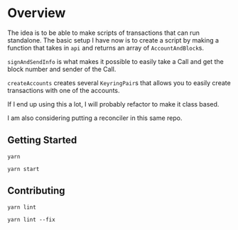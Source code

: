 # Overview

The idea is to be able to make scripts of transactions that can run standalone. The basic setup I have now is to create a script by making a function that takes in `api` and returns an array of `AccountAndBlock`s. 

`signAndSendInfo` is what makes it possible to easily take a Call and get the block number and sender of the Call.

`createAccounts` creates several `KeyringPair`s that allows you to easily create transactions with one of the accounts.

If I end up using this a lot, I will probably refactor to make it class based.

I am also considering putting a reconciler in this same repo.

## Getting Started

```
yarn
```

```
yarn start
```

## Contributing

```
yarn lint
```

```
yarn lint --fix
```
